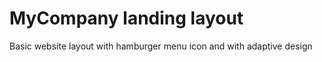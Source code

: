 MyCompany landing layout
========================
Basic website layout with hamburger menu icon and with adaptive design
